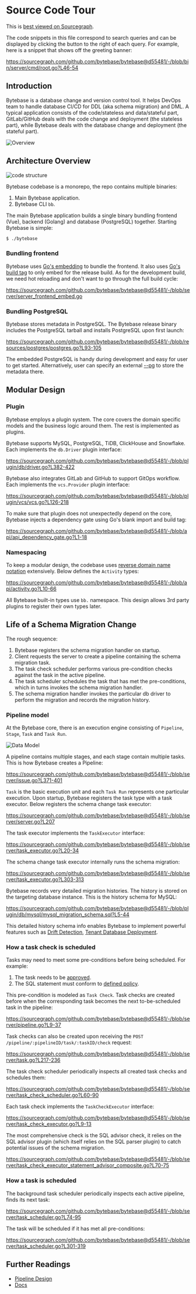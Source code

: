 # Source Code Tour

This is [best viewed on Sourcegraph](https://sourcegraph.com/github.com/bytebase/bytebase/-/blob/docs/design/source-code-tour.snb.md).

The code snippets in this file correspond to search queries and can be displayed by clicking the button to the right of each query. For example, here is a snippet that shows off the greeting banner:

https://sourcegraph.com/github.com/bytebase/bytebase@d55481/-/blob/bin/server/cmd/root.go?L46-54

## Introduction

Bytebase is a database change and version control tool. It helps DevOps team to handle database CI/CD for DDL (aka schema migration) and DML. A typical application consists of the code/stateless and data/stateful part, GitLab/GitHub deals with the code change and deployment (the stateless part), while Bytebase deals with the database change and deployment (the stateful part).

![Overview](https://raw.githubusercontent.com/bytebase/bytebase/main/docs/assets/overview2.webp)

## Architecture Overview

![code structure](https://raw.githubusercontent.com/bytebase/bytebase/main/docs/design/assets/code-structure.png)

Bytebase codebase is a monorepo, the repo contains multiple binaries:

1. Main Bytebase application.
1. Bytebase CLI `bb`.

The main Bytebase application builds a single binary bundling frontend (Vue), backend (Golang) and database (PostgreSQL) together. Starting Bytebase is simple:

```bash
$ ./bytebase
```

### Bundling frontend

Bytebase uses [Go's embedding](https://pkg.go.dev/embed) to bundle the frontend. It also uses [Go's build tag](https://pkg.go.dev/go/build#hdr-Build_Constraints) to only embed for the release build. As for the development build, we need hot reloading and don't want to go through the full build cycle:

https://sourcegraph.com/github.com/bytebase/bytebase@d55481/-/blob/server/server_frontend_embed.go

### Bundling PostgreSQL

Bytebase stores metadata in PostgreSQL. The Bytebase release binary includes the PostgreSQL tarball and installs PostgreSQL upon first launch:

https://sourcegraph.com/github.com/bytebase/bytebase@d55481/-/blob/resources/postgres/postgres.go?L93-105

The embedded PostgreSQL is handy during development and easy for user to get started. Alternatively, user can specify an external [--pg](https://www.bytebase.com/docs/get-started/install/external-postgres) to store the metadata there.

## Modular Design

### Plugin

Bytebase employs a plugin system. The core covers the domain specific models and the business logic around them. The rest is implemented as plugins.

Bytebase supports MySQL, PostgreSQL, TiDB, ClickHouse and Snowflake. Each implements the `db.Driver` plugin interface:

https://sourcegraph.com/github.com/bytebase/bytebase@d55481/-/blob/plugin/db/driver.go?L382-422

Bytebase also integrates GitLab and GitHub to support GitOps workflow. Each implements the `vcs.Provider` plugin interface:

https://sourcegraph.com/github.com/bytebase/bytebase@d55481/-/blob/plugin/vcs/vcs.go?L126-218

To make sure that plugin does not unexpectedly depend on the core, Bytebase injects a dependency gate using Go's blank import and build tag:

https://sourcegraph.com/github.com/bytebase/bytebase@d55481/-/blob/api/api_dependency_gate.go?L1-18

### Namespacing

To keep a modular design, the codebase uses [reverse domain name notation](https://en.wikipedia.org/wiki/Reverse_domain_name_notation) extensively. Below defines the `Activity` types:

https://sourcegraph.com/github.com/bytebase/bytebase@d55481/-/blob/api/activity.go?L10-66

All Bytebase built-in types use `bb.` namespace. This design allows 3rd party plugins to register their own types later.

## Life of a Schema Migration Change

The rough sequence:

1. Bytebase registers the schema migration handler on startup.
1. Client requests the server to create a pipeline containing the schema migration task.
1. The task check scheduler performs various pre-condition checks against the task in the active pipeline.
1. The task scheduler schedules the task that has met the pre-conditions, which in turns invokes the schema migration handler.
1. The schema migration handler invokes the particular db driver to perform the migration and records the migration history.

### Pipeline model

At the Bytebase core, there is an execution engine consisting of `Pipeline`, `Stage`, `Task` and `Task Run`.

![Data Model](https://raw.githubusercontent.com/bytebase/bytebase/main/docs/assets/data-model-v1.webp)

A pipeline contains multiple stages, and each stage contain multiple tasks. This is how Bytebase creates a Pipeline:

https://sourcegraph.com/github.com/bytebase/bytebase@d55481/-/blob/server/issue.go?L371-401

`Task` is the basic execution unit and each `Task Run` represents one particular execution. Upon startup, Bytebase registers the task type with a task executor. Below registers the schema change task executor:

https://sourcegraph.com/github.com/bytebase/bytebase@d55481/-/blob/server/server.go?L207

The task executor implements the `TaskExecutor` interface:

https://sourcegraph.com/github.com/bytebase/bytebase@d55481/-/blob/server/task_executor.go?L20-34

The schema change task executor internally runs the schema migration:

https://sourcegraph.com/github.com/bytebase/bytebase@d55481/-/blob/server/task_executor.go?L303-313

Bytebase records very detailed migration histories. The history is stored on the targeting database instance. This is the history schema for MySQL:

https://sourcegraph.com/github.com/bytebase/bytebase@d55481/-/blob/plugin/db/mysql/mysql_migration_schema.sql?L5-44

This detailed history schema info enables Bytebase to implement powerful features such as [Drift Detection](https://www.bytebase.com/docs/anomaly-detection/drift-detection), [Tenant Database Deployment](https://www.bytebase.com/docs/tenant-database-management).

### How a task check is scheduled

Tasks may need to meet some pre-conditions before being scheduled. For example:

1. The task needs to be [approved](https://www.bytebase.com/docs/administration/environment-policy/approval-policy).
1. The SQL statement must conform to [defined policy](https://www.bytebase.com/docs/sql-review/review-rules/overview).

This pre-condition is modeled as `Task Check`. Task checks are created before when the corresponding task becomes the next to-be-scheduled task in the pipeline:

https://sourcegraph.com/github.com/bytebase/bytebase@d55481/-/blob/server/pipeline.go?L9-37

Task checks can also be created upon receiving the `POST /pipeline/:pipelineID/task/:taskID/check` request:

https://sourcegraph.com/github.com/bytebase/bytebase@d55481/-/blob/server/task.go?L217-236

The task check scheduler periodically inspects all created task checks and schedules them:

https://sourcegraph.com/github.com/bytebase/bytebase@d55481/-/blob/server/task_check_scheduler.go?L60-90

Each task check implements the `TaskCheckExecutor` interface:

https://sourcegraph.com/github.com/bytebase/bytebase@d55481/-/blob/server/task_check_executor.go?L9-13

The most comprehensive check is the SQL advisor check, it relies on the SQL advisor plugin (which itself relies on the SQL parser plugin) to catch potential issues of the schema migration.

https://sourcegraph.com/github.com/bytebase/bytebase@d55481/-/blob/server/task_check_executor_statement_advisor_composite.go?L70-75

### How a task is scheduled

The background task scheduler periodically inspects each active pipeline, finds its next task:

https://sourcegraph.com/github.com/bytebase/bytebase@d55481/-/blob/server/task_scheduler.go?L74-95

The task will be scheduled if it has met all pre-conditions:

https://sourcegraph.com/github.com/bytebase/bytebase@d55481/-/blob/server/task_scheduler.go?L301-319

## Further Readings

- [Pipeline Design](https://sourcegraph.com/github.com/bytebase/bytebase/-/blob/docs/design/pipeline.md)
- [Docs](https://bytebase.com/docs)
